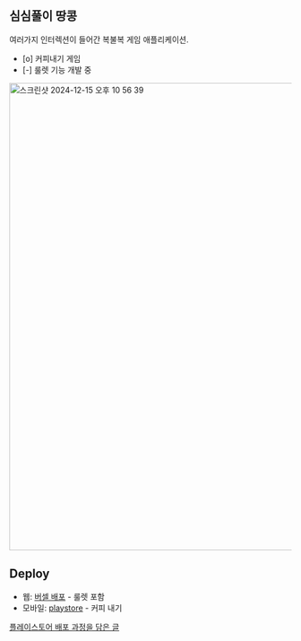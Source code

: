 ## 심심풀이 땅콩
여러가지 인터렉션이 들어간 복불복 게임 애플리케이션.
- [o] 커피내기 게임
- [-] 룰렛 기능 개발 중
<img width="833" alt="스크린샷 2024-12-15 오후 10 56 39" src="https://github.com/user-attachments/assets/9162288e-a7a7-434d-8a2f-f87a9887ffc8" />

## Deploy
- 웹: [버셀 배포](https://ddangkong.xyz) - 룰렛 포함
- 모바일: [playstore](https://play.google.com/store/apps/details?id=xyz.ddangkong.twa) - 커피 내기

[플레이스토어 배포 과정을 담은 글](https://suu3.github.io/%EA%B8%B0%ED%83%80/[2023-12-16]PWA%EB%A1%9C_%EA%B5%AC%EA%B8%80_%ED%94%8C%EB%A0%88%EC%9D%B4%EC%8A%A4%ED%86%A0%EC%96%B4_%EC%B6%9C%EC%8B%9C%ED%95%98%EA%B8%B0/[2023-12-16]PWA%EB%A1%9C_%EA%B5%AC%EA%B8%80_%ED%94%8C%EB%A0%88%EC%9D%B4%EC%8A%A4%ED%86%A0%EC%96%B4_%EC%B6%9C%EC%8B%9C%ED%95%98%EA%B8%B0/)
